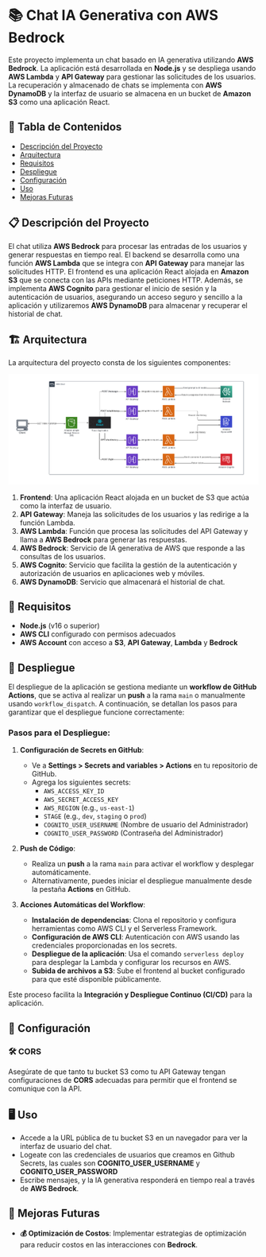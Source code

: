 # 📚 Chat IA Generativa con AWS Bedrock

Este proyecto implementa un chat basado en IA generativa utilizando **AWS Bedrock**. La aplicación está desarrollada en **Node.js** y se despliega usando **AWS Lambda** y **API Gateway** para gestionar las solicitudes de los usuarios. La recuperación y almacenado de chats se implementa con **AWS DynamoDB** y la interfaz de usuario se almacena en un bucket de **Amazon S3** como una aplicación React.

## 📑 Tabla de Contenidos
- [Descripción del Proyecto](#📋-descripción-del-proyecto)
- [Arquitectura](#🏗️-arquitectura)
- [Requisitos](#📝-requisitos)
- [Despliegue](#🚀-despliegue)
- [Configuración](#🔧-configuración)
- [Uso](#🖥️-uso)
- [Mejoras Futuras](#🚀-mejoras-futuras)

## 📋 Descripción del Proyecto

El chat utiliza **AWS Bedrock** para procesar las entradas de los usuarios y generar respuestas en tiempo real. El backend se desarrolla como una función **AWS Lambda** que se integra con **API Gateway** para manejar las solicitudes HTTP. El frontend es una aplicación React alojada en **Amazon S3** que se conecta con las APIs mediante peticiones HTTP. Además, se implementa **AWS Cognito** para gestionar el inicio de sesión y la autenticación de usuarios, asegurando un acceso seguro y sencillo a la aplicación y utilizaremos **AWS DynamoDB** para almacenar y recuperar el historial de chat.

## 🏗️ Arquitectura

La arquitectura del proyecto consta de los siguientes componentes:

![Diagrama de arquitectura](genAI-architecture-diagram.png)

1. **Frontend**: Una aplicación React alojada en un bucket de S3 que actúa como la interfaz de usuario.
2. **API Gateway**: Maneja las solicitudes de los usuarios y las redirige a la función Lambda.
3. **AWS Lambda**: Función que procesa las solicitudes del API Gateway y llama a **AWS Bedrock** para generar las respuestas.
4. **AWS Bedrock**: Servicio de IA generativa de AWS que responde a las consultas de los usuarios.
5. **AWS Cognito**: Servicio que facilita la gestión de la autenticación y autorización de usuarios en aplicaciones web y móviles.
6. **AWS DynamoDB**: Servicio que almacenará el historial de chat.

## 📝 Requisitos

- **Node.js** (v16 o superior)
- **AWS CLI** configurado con permisos adecuados
- **AWS Account** con acceso a **S3**, **API Gateway**, **Lambda** y **Bedrock**

## 🚀 Despliegue

El despliegue de la aplicación se gestiona mediante un **workflow de GitHub Actions**, que se activa al realizar un **push** a la rama `main` o manualmente usando `workflow_dispatch`. A continuación, se detallan los pasos para garantizar que el despliegue funcione correctamente:

### Pasos para el Despliegue:

1. **Configuración de Secrets en GitHub**:
   - Ve a **Settings > Secrets and variables > Actions** en tu repositorio de GitHub.
   - Agrega los siguientes secrets:
     - `AWS_ACCESS_KEY_ID`
     - `AWS_SECRET_ACCESS_KEY`
     - `AWS_REGION` (e.g., `us-east-1`)
     - `STAGE` (e.g., `dev`, `staging` o `prod`)
     - `COGNITO_USER_USERNAME` (Nombre de usuario del Administrador)
     - `COGNITO_USER_PASSWORD` (Contraseña del Administrador)

2. **Push de Código**:
   - Realiza un **push** a la rama `main` para activar el workflow y desplegar automáticamente.
   - Alternativamente, puedes iniciar el despliegue manualmente desde la pestaña **Actions** en GitHub.

3. **Acciones Automáticas del Workflow**:
   - **Instalación de dependencias**: Clona el repositorio y configura herramientas como AWS CLI y el Serverless Framework.
   - **Configuración de AWS CLI**: Autenticación con AWS usando las credenciales proporcionadas en los secrets.
   - **Despliegue de la aplicación**: Usa el comando `serverless deploy` para desplegar la Lambda y configurar los recursos en AWS.
   - **Subida de archivos a S3**: Sube el frontend al bucket configurado para que esté disponible públicamente.

Este proceso facilita la **Integración y Despliegue Continuo (CI/CD)** para la aplicación.

## 🔧 Configuración

### 🛠️ CORS

Asegúrate de que tanto tu bucket S3 como tu API Gateway tengan configuraciones de **CORS** adecuadas para permitir que el frontend se comunique con la API.

## 🖥️ Uso

- Accede a la URL pública de tu bucket S3 en un navegador para ver la interfaz de usuario del chat.
- Logeate con las credenciales de usuarios que creamos en Github Secrets, las cuales son **COGNITO_USER_USERNAME** y **COGNITO_USER_PASSWORD**
- Escribe mensajes, y la IA generativa responderá en tiempo real a través de **AWS Bedrock**.

## 🚀 Mejoras Futuras

- **💰 Optimización de Costos**: Implementar estrategias de optimización para reducir costos en las interacciones con **Bedrock**.
